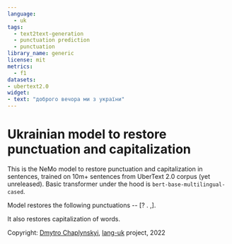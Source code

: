 ```yaml
---
language:
  - uk
tags:
  - text2text-generation
  - punctuation prediction
  - punctuation
library_name: generic
license: mit
metrics:
  - f1
datasets:
- ubertext2.0
widget:
- text: "доброго вечора ми з україни"
---
```


# Ukrainian model to restore punctuation and capitalization

This is the NeMo model to restore punctuation and capitalization in sentences, trained on 10m+ sentences from UberText 2.0 corpus (yet unreleased). Basic transformer under the hood is `bert-base-multilingual-cased`.

Model restores the following punctuations -- [? . ,].

It also restores capitalization of words.

Copyright: [Dmytro Chaplynskyi](https://twitter.com/dchaplinsky), [lang-uk](https://lang.org.ua) project, 2022